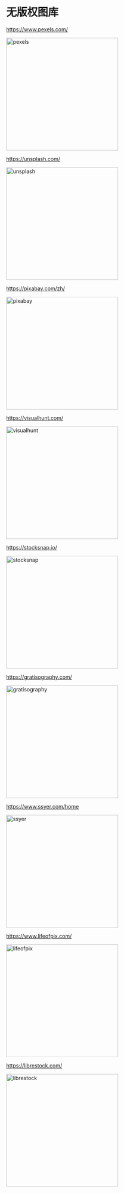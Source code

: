 # 无版权图库

<i class="fal fa-globe"></i> <https://www.pexels.com/>

<img style="width:300px" alt="pexels" src="https://guidelines.cc/assets/imgs/2019-05-17_17-37-50.jpg" />

<i class="fal fa-globe"></i> <https://unsplash.com/>

<img style="width:300px" alt="unsplash" src="https://guidelines.cc/assets/imgs/2019-05-17_17-37-52.jpg" />

<i class="fal fa-globe"></i> <https://pixabay.com/zh/>

<img style="width:300px" alt="pixabay" src="https://guidelines.cc/assets/imgs/2019-05-17_17-37-53.jpg" />

<i class="fal fa-globe"></i> <https://visualhunt.com/>

<img style="width:300px" alt="visualhunt" src="https://guidelines.cc/assets/imgs/2019-05-17_17-38-07.jpg" />

<i class="fal fa-globe"></i> <https://stocksnap.io/>

<img style="width:300px" alt="stocksnap" src="https://guidelines.cc/assets/imgs/2019-05-17_17-38-14.jpg" />

<i class="fal fa-globe"></i> <https://gratisography.com/>

<img style="width:300px" alt="gratisography" src="https://guidelines.cc/assets/imgs/2019-05-17_17-38-28.jpg" />

<i class="fal fa-globe"></i> <https://www.ssyer.com/home>

<img style="width:300px" alt="ssyer" src="https://guidelines.cc/assets/imgs/2019-05-17_17-38-37.jpg" />

<i class="fal fa-globe"></i> <https://www.lifeofpix.com/>

<img style="width:300px" alt="lifeofpix" src="https://guidelines.cc/assets/imgs/2019-05-17_17-38-49.jpg" />

<i class="fal fa-globe"></i> <https://librestock.com/>

<img style="width:300px" alt="librestock" src="https://guidelines.cc/assets/imgs/2019-05-17_17-39-13.jpg" />